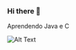 ### Hi there 👋

Aprendendo Java e C

![Alt Text](https://media.giphy.com/media/udK21RQeWtaGQ/giphy.gif)
